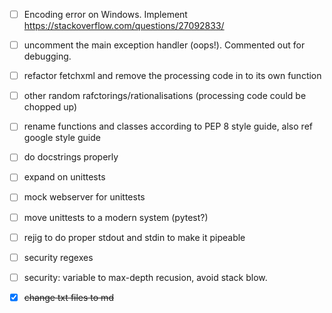 - [ ] Encoding error on Windows. Implement https://stackoverflow.com/questions/27092833/

- [ ] uncomment the main exception handler (oops!). Commented out for debugging.

- [ ] refactor fetchxml and remove the processing code in to its own function

- [ ] other random rafctorings/rationalisations (processing code could be chopped up)

- [ ] rename functions and classes according to PEP 8 style guide, also ref google style guide

- [ ] do docstrings properly

- [ ] expand on unittests

- [ ] mock webserver for unittests

- [ ] move unittests to a modern system (pytest?)

- [ ] rejig to do proper stdout and stdin to make it pipeable

- [ ] security regexes

- [ ] security: variable to max-depth recusion, avoid stack blow.

- [X] ~~change txt files to md~~
